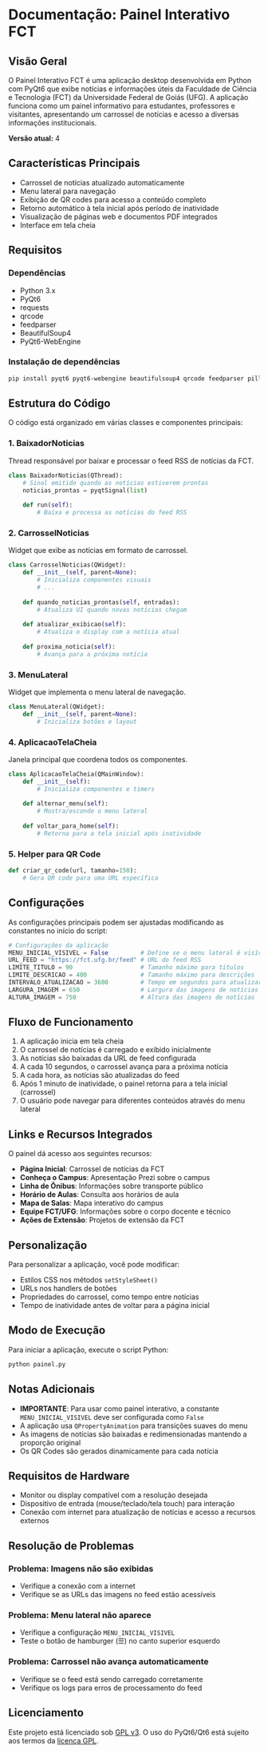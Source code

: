# Documentação: Painel Interativo FCT

## Visão Geral

O Painel Interativo FCT é uma aplicação desktop desenvolvida em Python com PyQt6 que exibe notícias e informações úteis da Faculdade de Ciência e Tecnologia (FCT) da Universidade Federal de Goiás (UFG). A aplicação funciona como um painel informativo para estudantes, professores e visitantes, apresentando um carrossel de notícias e acesso a diversas informações institucionais.

**Versão atual:** 4

## Características Principais

- Carrossel de notícias atualizado automaticamente
- Menu lateral para navegação
- Exibição de QR codes para acesso a conteúdo completo
- Retorno automático à tela inicial após período de inatividade
- Visualização de páginas web e documentos PDF integrados
- Interface em tela cheia

## Requisitos

### Dependências

- Python 3.x
- PyQt6
- requests
- qrcode
- feedparser
- BeautifulSoup4
- PyQt6-WebEngine

### Instalação de dependências

```bash
pip install pyqt6 pyqt6-webengine beautifulsoup4 qrcode feedparser pillow requests
```

## Estrutura do Código

O código está organizado em várias classes e componentes principais:

### 1. BaixadorNoticias
Thread responsável por baixar e processar o feed RSS de notícias da FCT.

```python
class BaixadorNoticias(QThread):
    # Sinal emitido quando as notícias estiverem prontas
    noticias_prontas = pyqtSignal(list)
    
    def run(self):
        # Baixa e processa as notícias do feed RSS
```

### 2. CarrosselNoticias
Widget que exibe as notícias em formato de carrossel.

```python
class CarrosselNoticias(QWidget):
    def __init__(self, parent=None):
        # Inicializa componentes visuais
        # ...
    
    def quando_noticias_prontas(self, entradas):
        # Atualiza UI quando novas notícias chegam
        
    def atualizar_exibicao(self):
        # Atualiza o display com a notícia atual
        
    def proxima_noticia(self):
        # Avança para a próxima notícia
```

### 3. MenuLateral
Widget que implementa o menu lateral de navegação.

```python
class MenuLateral(QWidget):
    def __init__(self, parent=None):
        # Inicializa botões e layout
```

### 4. AplicacaoTelaCheia
Janela principal que coordena todos os componentes.

```python
class AplicacaoTelaCheia(QMainWindow):
    def __init__(self):
        # Inicializa componentes e timers
        
    def alternar_menu(self):
        # Mostra/esconde o menu lateral
        
    def voltar_para_home(self):
        # Retorna para a tela inicial após inatividade
```

### 5. Helper para QR Code

```python
def criar_qr_code(url, tamanho=150):
    # Gera QR code para uma URL específica
```

## Configurações

As configurações principais podem ser ajustadas modificando as constantes no início do script:

```python
# Configurações da aplicação
MENU_INICIAL_VISIVEL = False         # Define se o menu lateral é visível no início
URL_FEED = "https://fct.ufg.br/feed" # URL do feed RSS
LIMITE_TITULO = 90                   # Tamanho máximo para títulos
LIMITE_DESCRICAO = 400               # Tamanho máximo para descrições
INTERVALO_ATUALIZACAO = 3600         # Tempo em segundos para atualizar notícias (1h)
LARGURA_IMAGEM = 650                 # Largura das imagens de notícias
ALTURA_IMAGEM = 750                  # Altura das imagens de notícias
```

## Fluxo de Funcionamento

1. A aplicação inicia em tela cheia
2. O carrossel de notícias é carregado e exibido inicialmente
3. As notícias são baixadas da URL de feed configurada
4. A cada 10 segundos, o carrossel avança para a próxima notícia
5. A cada hora, as notícias são atualizadas do feed
6. Após 1 minuto de inatividade, o painel retorna para a tela inicial (carrossel)
7. O usuário pode navegar para diferentes conteúdos através do menu lateral

## Links e Recursos Integrados

O painel dá acesso aos seguintes recursos:

- **Página Inicial**: Carrossel de notícias da FCT
- **Conheça o Campus**: Apresentação Prezi sobre o campus
- **Linha de Ônibus**: Informações sobre transporte público
- **Horário de Aulas**: Consulta aos horários de aula
- **Mapa de Salas**: Mapa interativo do campus
- **Equipe FCT/UFG**: Informações sobre o corpo docente e técnico
- **Ações de Extensão**: Projetos de extensão da FCT

## Personalização

Para personalizar a aplicação, você pode modificar:

- Estilos CSS nos métodos `setStyleSheet()`
- URLs nos handlers de botões
- Propriedades do carrossel, como tempo entre notícias
- Tempo de inatividade antes de voltar para a página inicial

## Modo de Execução

Para iniciar a aplicação, execute o script Python:

```bash
python painel.py
```

## Notas Adicionais

- **IMPORTANTE**: Para usar como painel interativo, a constante `MENU_INICIAL_VISIVEL` deve ser configurada como `False`
- A aplicação usa `QPropertyAnimation` para transições suaves do menu
- As imagens de notícias são baixadas e redimensionadas mantendo a proporção original
- Os QR Codes são gerados dinamicamente para cada notícia

## Requisitos de Hardware

- Monitor ou display compatível com a resolução desejada
- Dispositivo de entrada (mouse/teclado/tela touch) para interação
- Conexão com internet para atualização de notícias e acesso a recursos externos

## Resolução de Problemas

### Problema: Imagens não são exibidas
- Verifique a conexão com a internet
- Verifique se as URLs das imagens no feed estão acessíveis

### Problema: Menu lateral não aparece
- Verifique a configuração `MENU_INICIAL_VISIVEL`
- Teste o botão de hamburger (☰) no canto superior esquerdo

### Problema: Carrossel não avança automaticamente
- Verifique se o feed está sendo carregado corretamente
- Verifique os logs para erros de processamento do feed

## Licenciamento
Este projeto está licenciado sob [GPL v3](LICENSE.md). O uso do PyQt6/Qt6 
está sujeito aos termos da [licença GPL](https://www.gnu.org/licenses/gpl-3.0.html).

